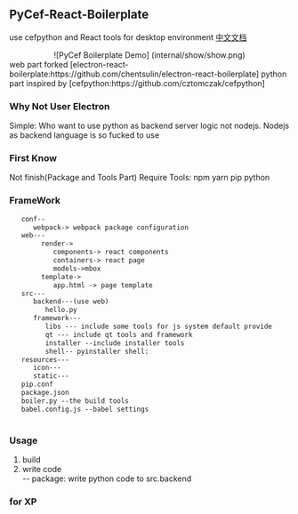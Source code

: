 ## PyCef-React-Boilerplate
use cefpython and React tools for desktop environment
[中文文档](./README-CN.md)
<div align="center">
![PyCef Boilerplate Demo] (internal/show/show.png)
</div>
web part forked [electron-react-boilerplate:https://github.com/chentsulin/electron-react-boilerplate]   
python part inspired by [cefpython:https://github.com/cztomczak/cefpython]

### Why Not User Electron
Simple: Who want to use python as backend server logic not nodejs.
Nodejs as backend language is so fucked to use

### First Know
Not finish(Package and Tools Part)
Require Tools:
npm yarn pip python


### FrameWork
```html
   conf--
      webpack-> webpack package configuration
   web---
        render->
           components-> react components
           containers-> react page
           models->mbox
        template-> 
           app.html -> page template
   src---
      backend---(use web)  
         hello.py 
      framework---   
         libs --- include some tools for js system default provide
         qt --- include qt tools and framework    
         installer --include installer tools
         shell-- pyinstaller shell:
   resources---
      icon---
      static---
   pip.conf 
   package.json  
   boiler.py --the build tools
   babel.config.js --babel settings
   
```

### Usage
  1. build
  2. write code  
     -- package: write python code to src.backend 
  

### for XP

